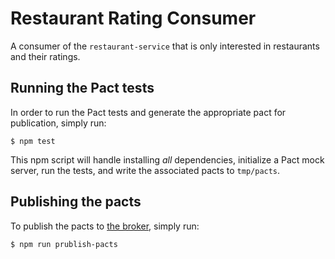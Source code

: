 # Restaurant Rating Consumer

A consumer of the `restaurant-service` that is only interested in restaurants and their ratings.

## Running the Pact tests

In order to run the Pact tests and generate the appropriate pact for publication, simply run:

    $ npm test

This npm script will handle installing _all_ dependencies, initialize a Pact mock server, run the tests, and write the associated pacts to `tmp/pacts`.

## Publishing the pacts

To publish the pacts to [the broker](http://pactbroker-1.8de890fb.cont.dockerapp.io/ui/relationships), simply run:

    $ npm run prublish-pacts
